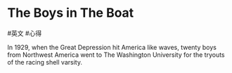 # The Boys in The Boat
#英文 #心得

In 1929, when the Great Depression hit America like waves, twenty boys from Northwest America went to The Washington University for the tryouts of the racing shell varsity. 